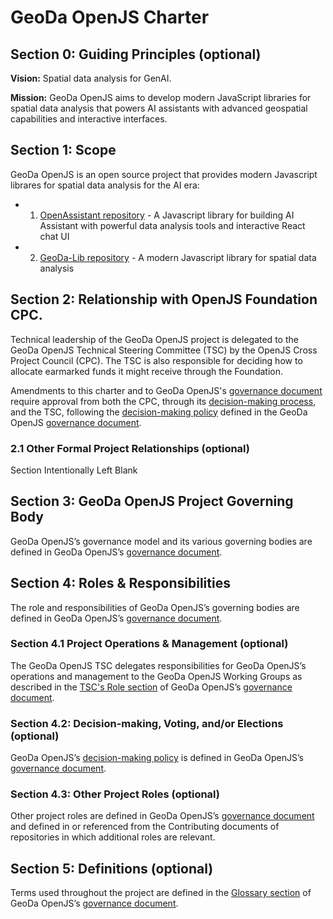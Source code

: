 # GeoDa OpenJS Charter

## Section 0: Guiding Principles (optional)

**Vision:** Spatial data analysis for GenAI.

**Mission:** GeoDa OpenJS aims to develop modern JavaScript libraries for spatial data analysis that powers AI assistants with advanced geospatial capabilities and interactive interfaces.

## Section 1: Scope

GeoDa OpenJS is an open source project that provides modern Javascript librares for spatial data analysis for the AI era:

- 1. [OpenAssistant repository](https://github.com/geodaopenjs/openassistant) - A Javascript library for building AI Assistant with powerful data analysis tools and interactive React chat UI
- 2. [GeoDa-Lib repository](https://github.com/geodaopenjs/geodalib) - A modern Javascript library for spatial data analysis

## Section 2: Relationship with OpenJS Foundation CPC.

Technical leadership of the GeoDa OpenJS project is delegated to the GeoDa OpenJS Technical Steering Committee (TSC) by the OpenJS Cross Project Council (CPC). The TSC is also responsible for deciding how to allocate earmarked funds it might receive through the Foundation.

Amendments to this charter and to GeoDa OpenJS's [governance document][governance] require approval from both the CPC, through its [decision-making process][cpc-decision], and the TSC, following the [decision-making policy][geoda-decision] defined in the GeoDa OpenJS [governance document][governance].

### 2.1 Other Formal Project Relationships (optional)

Section Intentionally Left Blank

## Section 3: GeoDa OpenJS Project Governing Body

GeoDa OpenJS’s governance model and its various governing bodies are defined in GeoDa OpenJS’s [governance document][governance].

## Section 4: Roles & Responsibilities

The role and responsibilities of GeoDa OpenJS’s governing bodies are defined in GeoDa OpenJS’s [governance document][governance].

### Section 4.1 Project Operations & Management (optional)

The GeoDa OpenJS TSC delegates responsibilities for GeoDa OpenJS’s operations and management to the GeoDa OpenJS Working Groups as described in the [TSC's Role section][tsc-role] of GeoDa OpenJS’s [governance document][governance].

### Section 4.2: Decision-making, Voting, and/or Elections (optional)

GeoDa OpenJS’s [decision-making policy][geoda-decision] is defined in GeoDa OpenJS’s [governance document][governance].

### Section 4.3: Other Project Roles (optional)

Other project roles are defined in GeoDa OpenJS’s [governance document][governance] and defined in or referenced from the Contributing documents of repositories in which additional roles are relevant.

## Section 5: Definitions (optional)

Terms used throughout the project are defined in the [Glossary section][glossary] of GeoDa OpenJS’s [governance document][governance].

[governance]: https://github.com/geodaopenjs/geodaopenjs.github.io/blob/main/GOVERNANCE.md
[cpc-decision]: https://github.com/openjs-foundation/cross-project-council/blob/master/CPC-CHARTER.md#section-9-decision-making
[geoda-decision]: https://github.com/geodaopenjs/geodaopenjs.github.io/blob/main/GOVERNANCE.md#decision-making-policy
[glossary]: https://github.com/geodaopenjs/geodaopenjs.github.io/blob/main/GOVERNANCE.md#glossary
[tsc-role]: https://github.com/geodaopenjs/geodaopenjs.github.io/blob/main/GOVERNANCE.md#role
